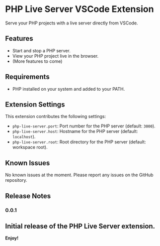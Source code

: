 # PHP Live Server VSCode Extension

Serve your PHP projects with a live server directly from VSCode.

## Features

*   Start and stop a PHP server.
*   View your PHP project live in the browser.
*   (More features to come)

## Requirements

*   PHP installed on your system and added to your PATH.

## Extension Settings

This extension contributes the following settings:

*   `php-live-server.port`: Port number for the PHP server (default: `3000`).
*   `php-live-server.host`: Hostname for the PHP server (default: `localhost`).
*   `php-live-server.root`: Root directory for the PHP server (default: workspace root).

## Known Issues

No known issues at the moment. Please report any issues on the GitHub repository.

## Release Notes

### 0.0.1

Initial release of the PHP Live Server extension.
---

**Enjoy!**
